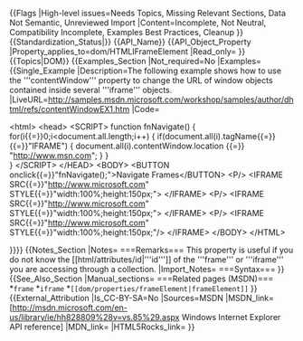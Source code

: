 {{Flags
|High-level issues=Needs Topics, Missing Relevant Sections, Data Not Semantic, Unreviewed Import
|Content=Incomplete, Not Neutral, Compatibility Incomplete, Examples Best Practices, Cleanup
}}
{{Standardization_Status|}}
{{API_Name}}
{{API_Object_Property
|Property_applies_to=dom/HTMLIFrameElement
|Read_only=
}}
{{Topics|DOM}}
{{Examples_Section
|Not_required=No
|Examples={{Single_Example
|Description=The following example shows how to use the '''contentWindow''' property to change the URL of window objects contained inside several '''iframe''' objects.
|LiveURL=http://samples.msdn.microsoft.com/workshop/samples/author/dhtml/refs/contentWindowEX1.htm
|Code=

&lt;html&gt;
&lt;head&gt;
&lt;SCRIPT&gt;
function fnNavigate()
{
    for(i{{=}}0;i&lt;document.all.length;i++)
    {
        if(document.all(i).tagName{{=}}{{=}}"IFRAME")
        {
            document.all(i).contentWindow.location {{=}} "http://www.msn.com";
        }
    }	
}
&lt;/SCRIPT&gt;
&lt;/HEAD&gt;
&lt;BODY&gt;
&lt;BUTTON onclick{{=}}"fnNavigate();"&gt;Navigate Frames&lt;/BUTTON&gt;
&lt;P/&gt;
&lt;IFRAME SRC{{=}}"http://www.microsoft.com" STYLE{{=}}"width:100%;height:150px;"&gt;
&lt;/IFRAME&gt;
&lt;P/&gt;
&lt;IFRAME SRC{{=}}"http://www.microsoft.com" STYLE{{=}}"width:100%;height:150px;"&gt;
&lt;/IFRAME&gt;
&lt;P/&gt;
&lt;IFRAME SRC{{=}}"http://www.microsoft.com" STYLE{{=}}"width:100%;height:150px;"/&gt;
&lt;/IFRAME&gt;
&lt;/BODY&gt;
&lt;/HTML&gt;	

}}}}
{{Notes_Section
|Notes=
===Remarks===
This property is useful if you do not know the [[html/attributes/id|'''id''']] of the '''frame''' or '''iframe''' you are accessing through a collection.
|Import_Notes=
===Syntax===
}}
{{See_Also_Section
|Manual_sections=
===Related pages (MSDN)===
*<code>frame</code>
*<code>iframe</code>
*<code>[[dom/properties/frameElement|frameElement]]</code>
}}
{{External_Attribution
|Is_CC-BY-SA=No
|Sources=MSDN
|MSDN_link=[http://msdn.microsoft.com/en-us/library/ie/hh828809%28v=vs.85%29.aspx Windows Internet Explorer API reference]
|MDN_link=
|HTML5Rocks_link=
}}